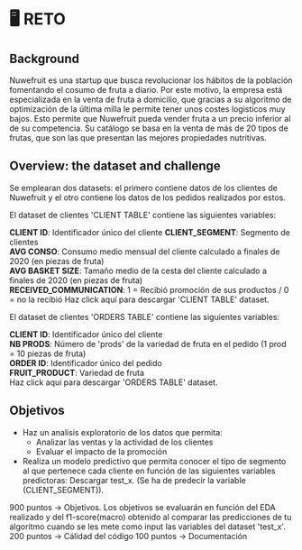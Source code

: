 # 🖥 RETO

## Background

Nuwefruit es una startup que busca revolucionar los hábitos de la población fomentando el cosumo de fruta a diario. Por este motivo, la empresa está especializada en la venta de fruta a domicilio, que gracias a su algoritmo de optimización de la última milla le permite tener unos costes logisticos muy bajos. Esto permite que Nuwefruit pueda vender fruta a un precio inferior al de su competencia. Su catálogo se basa en la venta de más de 20 tipos de frutas, que son las que presentan las mejores propiedades nutritivas.

## Overview: the dataset and challenge

Se emplearan dos datasets: el primero contiene datos de los clientes de Nuwefruit y el otro contiene los datos de los pedidos realizados por estos.

El dataset de clientes 'CLIENT TABLE' contiene las siguientes variables:

**CLIENT ID**: Identificador único del cliente
**CLIENT_SEGMENT**: Segmento de clientes  
**AVG CONSO**: Consumo medio mensual del cliente calculado a finales de 2020 (en piezas de fruta)  
**AVG BASKET SIZE**: Tamaño medio de la cesta del cliente calculado a finales de 2020 (en piezas de fruta)  
**RECEIVED_COMMUNICATION**: 1 = Recibió promoción de sus productos / 0 = no la recibió
Haz click aquí para descargar 'CLIENT TABLE' dataset.

El dataset de clientes 'ORDERS TABLE' contiene las siguientes variables:

**CLIENT ID**: Identificador único del cliente  
**NB PRODS**: Número de 'prods' de la variedad de fruta en el pedido (1 prod = 10 piezas de fruta)  
**ORDER ID**: Identificador único del pedido  
**FRUIT_PRODUCT**: Variedad de fruta  
Haz click aquí para descargar 'ORDERS TABLE' dataset.

## Objetivos

- Haz un analisis exploratorio de los datos que permita:
    - Analizar las ventas y la actividad de los clientes
    - Evaluar el impacto de la promoción
- Realiza un modelo predictivo que permita conocer el tipo de segmento al que pertenece cada cliente en función de las siguientes variables predictoras: Descargar test_x. (Se ha de predecir la variable (CLIENT_SEGMENT)).

900 puntos -> Objetivos. Los objetivos se evaluarán en función del EDA realizado y del f1-score(macro) obtenido al comparar las predicciones de tu algoritmo cuando se les mete como input las variables del dataset 'test_x'.
200 puntos -> Cálidad del código
100 puntos -> Documentación
